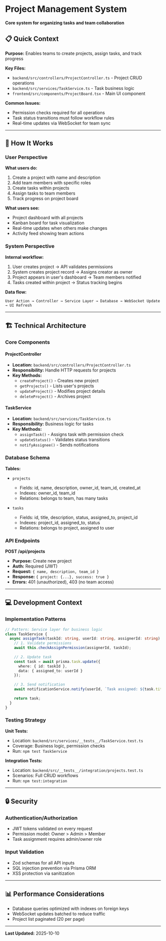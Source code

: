 # Project Management System

**Core system for organizing tasks and team collaboration**

## 📋 Quick Context

**Purpose:** Enables teams to create projects, assign tasks, and track progress

**Key Files:**
- `backend/src/controllers/ProjectController.ts` - Project CRUD operations
- `backend/src/services/TaskService.ts` - Task business logic
- `frontend/src/components/ProjectBoard.tsx` - Main UI component

**Common Issues:**
- Permission checks required for all operations
- Task status transitions must follow workflow rules
- Real-time updates via WebSocket for team sync

---

## 🎯 How It Works

### User Perspective
**What users do:**
1. Create a project with name and description
2. Add team members with specific roles
3. Create tasks within projects
4. Assign tasks to team members
5. Track progress on project board

**What users see:**
- Project dashboard with all projects
- Kanban board for task visualization
- Real-time updates when others make changes
- Activity feed showing team actions

### System Perspective
**Internal workflow:**
1. User creates project → API validates permissions
2. System creates project record → Assigns creator as owner
3. Project appears in user's dashboard → Team members notified
4. Tasks created within project → Status tracking begins

**Data flow:**
```
User Action → Controller → Service Layer → Database → WebSocket Update → UI Refresh
```

---

## 🏗️ Technical Architecture

### Core Components

#### ProjectController
- **Location:** `backend/src/controllers/ProjectController.ts`
- **Responsibility:** Handle HTTP requests for projects
- **Key Methods:**
  - `createProject()` - Creates new project
  - `getProjects()` - Lists user's projects
  - `updateProject()` - Modifies project details
  - `deleteProject()` - Archives project

#### TaskService
- **Location:** `backend/src/services/TaskService.ts`
- **Responsibility:** Business logic for tasks
- **Key Methods:**
  - `assignTask()` - Assigns task with permission check
  - `updateStatus()` - Validates status transitions
  - `notifyAssignee()` - Sends notifications

### Database Schema

**Tables:**
- `projects`
  - Fields: id, name, description, owner_id, team_id, created_at
  - Indexes: owner_id, team_id
  - Relations: belongs to team, has many tasks

- `tasks`
  - Fields: id, title, description, status, assigned_to, project_id
  - Indexes: project_id, assigned_to, status
  - Relations: belongs to project, assigned to user

### API Endpoints

**POST /api/projects**
- **Purpose:** Create new project
- **Auth:** Required (JWT)
- **Request:** `{ name, description, team_id }`
- **Response:** `{ project: {...}, success: true }`
- **Errors:** 401 (unauthorized), 403 (no team access)

---

## 💻 Development Context

### Implementation Patterns
```typescript
// Pattern: Service layer for business logic
class TaskService {
  async assignTask(taskId: string, userId: string, assignerId: string) {
    // 1. Validate permissions
    await this.checkAssignPermission(assignerId, taskId);
    
    // 2. Update task
    const task = await prisma.task.update({
      where: { id: taskId },
      data: { assigned_to: userId }
    });
    
    // 3. Send notification
    await notificationService.notify(userId, `Task assigned: ${task.title}`);
    
    return task;
  }
}
```

### Testing Strategy
**Unit Tests:**
- Location: `backend/src/services/__tests__/TaskService.test.ts`
- Coverage: Business logic, permission checks
- Run: `npm test TaskService`

**Integration Tests:**
- Location: `backend/src/__tests__/integration/projects.test.ts`
- Scenarios: Full CRUD workflows
- Run: `npm test:integration`

---

## 🔒 Security

### Authentication/Authorization
- JWT tokens validated on every request
- Permission model: Owner > Admin > Member
- Task assignment requires admin/owner role

### Input Validation
- Zod schemas for all API inputs
- SQL injection prevention via Prisma ORM
- XSS protection via sanitization

---

## 📊 Performance Considerations

- Database queries optimized with indexes on foreign keys
- WebSocket updates batched to reduce traffic
- Project list paginated (20 per page)

---

**Last Updated:** 2025-10-10
